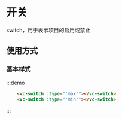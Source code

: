 # 开关

switch，用于表示项目的启用或禁止  

## 使用方式

### 基本样式

:::demo
```html
    <vc-switch :type="'max'"></vc-switch>
    <vc-switch :type="'min'"></vc-switch>
```
:::
